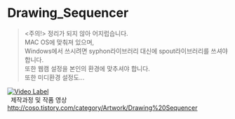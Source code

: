 # Drawing_Sequencer
> <주의!> 정리가 되지 않아 어지럽습니다.  
MAC OS에 맞춰져 있으며,  
Windows에서 쓰시려면 syphon라이브러리 대신에 spout라이브러리를 쓰셔야 합니다.  
또한 웹캠 설정을 본인의 환경에 맞추셔야 합니다.  
또한 미디환경 설정도...  
  
[![Video Label](http://img.youtube.com/vi/pBHM7PaSRa8/0.jpg)](https://youtu.be/pBHM7PaSRa8=0s)  
  
제작과정 및 작품 영상 http://coso.tistory.com/category/Artwork/Drawing%20Sequencer
